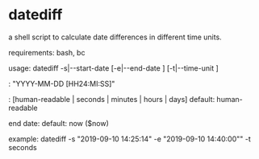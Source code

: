 # datediff
a shell script to calculate date differences in different time units.

requirements:
bash, bc

usage:
datediff -s|--start-date <date format> [-e|--end-date <date format>] [-t|--time-unit <time unit>] 

<date format>: \"YYYY-MM-DD [HH24:MI:SS]\"

<time unit>:  [human-readable | seconds | minutes | hours | days]
    default:  human-readable

end date: default: now ($now)

example: datediff -s \"2019-09-10 14:25:14\" -e \"2019-09-10 14:40:00\"" -t seconds
